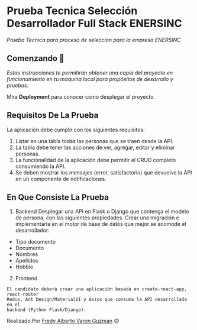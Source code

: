 # Prueba Tecnica Selección Desarrollador Full Stack ENERSINC

_Prueba Tecnica para proceso de seleccion para la empresa ENERSINC_

## Comenzando 🚀

_Estas instrucciones te permitirán obtener una copia del proyecto en funcionamiento en tu máquina local para propósitos de desarrollo y pruebas._

Mira **Deployment** para conocer como desplegar el proyecto.


## Requisitos De La Prueba
La aplicación debe cumplir con los siguientes requisitos:
1. Listar en una tabla todas las personas que se traen desde la API.
2. La tabla debe tener las acciones de ver, agregar, editar y eliminar personas.
3. La funcionalidad de la aplicación debe permitir el CRUD completo
consumiendo la API.
4. Se deben mostrar los mensajes (error, satisfactorio) que devuelve la API en un
componente de notificaciones.

## En Que Consiste La Prueba

1. Backend
Desplegar una API en Flask o Django que contenga el modelo de persona, con las
siguientes propiedades. Crear una migración e implementarla en el motor de
base de datos que mejor se acomode el desarrollador:

- Tipo documento
- Documento
- Nombres
- Apellidos
- Hobbie

2. Frontend
```
El candidato deberá crear una aplicación basada en create-react-app, react-router
Redux, Ant Design/MaterialUI y Axios que consuma la API desarrollada en el
backend (Python Flask/Django):
```

Realizado Por [Fredy Alberto Varon Guzman](https://github.com/fredyvaron) 😊